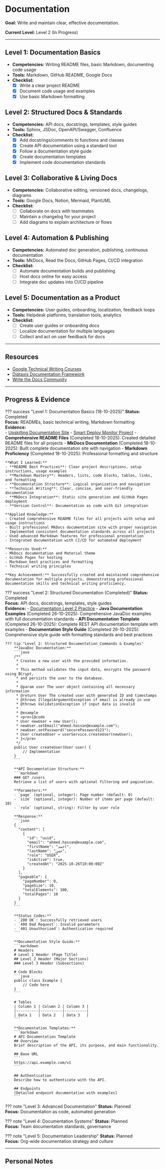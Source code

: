 # Documentation

**Goal:** Write and maintain clear, effective documentation.

**Current Level:** Level 2 (In Progress)

---

## Level 1: Documentation Basics
- **Competencies:** Writing README files, basic Markdown, documenting code usage
- **Tools:** Markdown, GitHub README, Google Docs
- **Checklist:**
  - [x] Write a clear project README
  - [x] Document code usage and examples
  - [x] Use basic Markdown formatting

## Level 2: Structured Docs & Standards
- **Competencies:** API docs, docstrings, templates, style guides
- **Tools:** Sphinx, JSDoc, OpenAPI/Swagger, Confluence
- **Checklist:**
  - [x] Add docstrings/comments to functions and classes
  - [x] Create API documentation using a standard tool
  - [x] Follow a documentation style guide
  - [x] Create documentation templates
  - [x] Implement code documentation standards

## Level 3: Collaborative & Living Docs
- **Competencies:** Collaborative editing, versioned docs, changelogs, diagrams
- **Tools:** Google Docs, Notion, Mermaid, PlantUML
- **Checklist:**
  - [ ] Collaborate on docs with teammates
  - [ ] Maintain a changelog for your project
  - [ ] Add diagrams to explain architecture or flows

## Level 4: Automation & Publishing
- **Competencies:** Automated doc generation, publishing, continuous documentation
- **Tools:** MkDocs, Read the Docs, GitHub Pages, CI/CD integration
- **Checklist:**
  - [ ] Automate documentation builds and publishing
  - [ ] Host docs online for easy access
  - [ ] Integrate doc updates into CI/CD pipeline

## Level 5: Documentation as a Product
- **Competencies:** User guides, onboarding, localization, feedback loops
- **Tools:** Helpdesk platforms, translation tools, analytics
- **Checklist:**
  - [ ] Create user guides or onboarding docs
  - [ ] Localize documentation for multiple languages
  - [ ] Collect and act on user feedback for docs

---

## Resources
- [Google Technical Writing Courses](https://developers.google.com/tech-writing)
- [Diátaxis Documentation Framework](https://diataxis.fr/)
- [Write the Docs Community](https://www.writethedocs.org/)

---

## Progress & Evidence

??? success "Level 1: Documentation Basics (18-10-2025)"
    **Status:** Completed  
    **Focus:** READMEs, basic technical writing, Markdown formatting  
    **Evidence:**  
    - [Upskilling Documentation Site](https://AliAlSubhi98.github.io/Upskilling/)
    - [Smart Deploy Monitor Project](https://github.com/AliAlSubhi98/Upskilling/tree/main/practices/observability-cicd/smart-deploy-monitor)
    - **Comprehensive README Files** (Completed 18-10-2025): Created detailed README files for all projects
    - **MkDocs Documentation** (Completed 18-10-2025): Built complete documentation site with navigation
    - **Markdown Proficiency** (Completed 18-10-2025): Professional formatting and structure
    
    **What I Learned:**
    - **README Best Practices**: Clear project descriptions, setup instructions, usage examples
    - **Markdown Mastery**: Headers, lists, code blocks, tables, links, and formatting
    - **Documentation Structure**: Logical organization and navigation
    - **Technical Writing**: Clear, concise, and user-friendly documentation
    - **MkDocs Integration**: Static site generation and GitHub Pages deployment
    - **Version Control**: Documentation as code with Git integration
    
    **Applied Knowledge:**
    - Created comprehensive README files for all projects with setup and usage instructions
    - Built professional MkDocs documentation site with proper navigation
    - Implemented consistent documentation standards across all projects
    - Used advanced Markdown features for professional presentation
    - Integrated documentation with CI/CD for automated deployment
    
    **Resources Used:**
    - MkDocs documentation and Material theme
    - GitHub Pages for hosting
    - Markdown best practices and formatting
    - Technical writing principles
    
    **Key Achievement:** Successfully created and maintained comprehensive documentation for multiple projects, demonstrating professional documentation skills and technical writing proficiency.

??? success "Level 2: Structured Documentation (Completed)"
    **Status:** Completed  
    **Focus:** API docs, docstrings, templates, style guides  
    **Evidence:**
    - [Documentation Level 2 Practice](https://github.com/AliAlSubhi98/Upskilling/tree/main/practices/documentation/level-2)
    - **Java Documentation Examples** (Completed 26-10-2025): Comprehensive JavaDoc examples with full documentation standards
    - **API Documentation Template** (Completed 26-10-2025): Complete REST API documentation template with examples
    - **Documentation Style Guide** (Completed 26-10-2025): Comprehensive style guide with formatting standards and best practices

    ??? tip "Level 2: Structured Documentation Commands & Examples"
        **JavaDoc Documentation:**
        ```java
        /**
         * Creates a new user with the provided information.
         * 
         * This method validates the input data, encrypts the password using BCrypt,
         * and persists the user to the database.
         * 
         * @param user The user object containing all necessary information
         * @return User The created user with generated ID and timestamps
         * @throws IllegalArgumentException if email is already in use
         * @throws ValidationException if input data is invalid
         * 
         * @example
         * <pre>{@code
         * User newUser = new User();
         * newUser.setEmail("ahmed.hassan@example.com");
         * newUser.setPassword("securePassword123");
         * User createdUser = userService.createUser(newUser);
         * }</pre>
         */
        public User createUser(User user) {
            // Implementation
        }
        ```
        
        **API Documentation Structure:**
        ```markdown
        ### GET /users
        Retrieve a list of users with optional filtering and pagination.
        
        **Parameters:**
        - `page` (optional, integer): Page number (default: 0)
        - `size` (optional, integer): Number of items per page (default: 10)
        - `role` (optional, string): Filter by user role
        
        **Response:**
        ```json
        {
          "content": [
            {
              "id": "uuid",
              "email": "ahmed.hassan@example.com",
              "firstName": "أحمد",
              "lastName": "حسن",
              "role": "USER",
              "isActive": true,
              "createdAt": "2025-10-26T10:00:00Z"
            }
          ],
          "pageable": {
            "pageNumber": 0,
            "pageSize": 10,
            "totalElements": 100,
            "totalPages": 10
          }
        }
        ```
        
        **Status Codes:**
        - `200 OK`: Successfully retrieved users
        - `400 Bad Request`: Invalid parameters
        - `401 Unauthorized`: Authentication required
        ```
        
        **Documentation Style Guide:**
        ```markdown
        # Headers
        # Level 1 Header (Page Title)
        ## Level 2 Header (Major Sections)
        ### Level 3 Header (Subsections)
        
        # Code Blocks
        ```java
        public class Example {
            // Code here
        }
        ```
        
        # Tables
        | Column 1 | Column 2 | Column 3 |
        |----------|----------|----------|
        | Data 1   | Data 2   | Data 3   |
        ```
        
        **Documentation Templates:**
        ```markdown
        # API Documentation Template
        ## Overview
        Brief description of the API, its purpose, and main functionality.
        
        ## Base URL
        ```
        https://api.example.com/v1
        ```
        
        ## Authentication
        Describe how to authenticate with the API.
        
        ## Endpoints
        [Detailed endpoint documentation with examples]
        ```

??? note "Level 3: Advanced Documentation"
    **Status:** Planned  
    **Focus:** Documentation as code, automated generation

??? note "Level 4: Documentation Systems"
    **Status:** Planned  
    **Focus:** Team documentation standards, governance

??? note "Level 5: Documentation Leadership"
    **Status:** Planned  
    **Focus:** Org-wide documentation strategy and culture

---

## Personal Notes